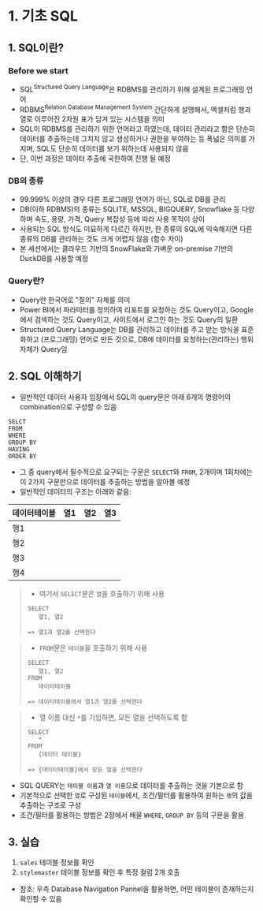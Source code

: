 # 1. 기초 SQL

## 1. SQL이란?

### Before we start
- SQL<sup>Structured Query Language</sup>은 RDBMS를 관리하기 위해 설계된 프로그래밍 언어
- RDBMS<sup>Relation Database Management System</sup> 간단하게 설명해서, 엑셀처럼 행과 열로 이루어진 2차원 표가 담겨 있는 시스템을 의미
- SQL이 RDBMS를 관리하기 위한 언어라고 하였는데, 데이터 관리라고 함은 단순히 데이터를 추출하는데 그치지 않고 생성하거나 권한을 부여하는 등 폭넓은 의미를 가지며, SQL도 단순히 데이터를 보기 위하는데 사용되지 않음
- 단, 이번 과정은 데이터 추출에 국한하여 진행 될 예정

### DB의 종류
- 99.999% 이상의 경우 다른 프로그래밍 언어가 아닌, SQL로 DB를 관리
- DB(이하 RDBMS)의 종류는 SQLITE, MSSQL, BIGQUERY, Snowflake 등 다양하며 속도, 용량, 가격, Query 복잡성 등에 따라 사용 목적이 상이
- 사용되는 SQL 방식도 미묘하게 다르긴 하지만, 한 종류의 SQL에 익숙해지면 다른 종류의 DB를 관리하는 것도 크게 어렵지 않음 (함수 차이)
- 본 세션에서는 클라우드 기반의 SnowFlake와 가벼운 on-premise 기반의 DuckDB를 사용할 예정

### Query란?
- Query란 한국어로 "질의" 자체를 의미
- Power BI에서 파라미터를 정의하여 리포트를 요청하는 것도 Query이고, Google에서 검색하는 것도 Query이고, 사이트에서 로그인 하는 것도 Query의 일환
- Structured Query Language는 DB를 관리하고 데이터를 주고 받는 방식을 표준화하고 (프로그래밍) 언어로 만든 것으로, DB에 데이터를 요청하는(관리하는) 행위 자체가 Query임

## 2. SQL 이해하기
- 일반적인 데이터 사용자 입장에서 SQL의 query문은 아래 6개의 명령어의 combination으로 구성할 수 있음  
```
SELCT
FROM
WHERE
GROUP BY
HAVING
ORDER BY
```
- 그 중 query에서 필수적으로 요구되는 구문은 `SELECT`와 `FROM`, 2개이며 1회차에는 이 2가지 구문만으로 데이터를 추출하는 방법을 알아볼 예정
- 일반적인 데이터의 구조는 아래와 같음:

|데이터테이블 |열1|열2|열3|
|---|---|---|---|
|행1|
|행2|
|행3|
|행4|

> - 여기서 `SELECT`문은 `열`을 호출하기 위해 사용
> ```
> SELECT
>    열1, 열2
>    
>=> 열1과 열2를 선택한다
>```

> - `FROM`문은 `테이블`을 호출하기 위해 사용
>```
>SELECT
>    열1, 열2
>FROM
>    데이터테이블
>
>=> 데이터테이블에서 열1과 열2를 선택한다
>```

>- 열 이름 대신 `*`를 기입하면, 모든 열을 선택하도록 함
>```
>SELECT
>    *
>FROM
>    {데이터 테이블}
>
>=> {데이터테이블}에서 모든 열을 선택한다
>```

- SQL QUERY는 `테이블 이름`과 `열 이름`으로 데이터를 추출하는 것을 기본으로 함
- 기본적으로 선택한 `열`로 구성된 `테이블`에서, 조건/필터를 활용하여 원하는 `행`의 값을 추출하는 구조로 구성
- 조건/필터를 활용하는 방법은 2장에서 배울 `WHERE`, `GROUP BY` 등의 구문을 활용

## 3. 실습
1. `sales` 테이블 정보를 확인
2. `stylemaster` 테이블 정보를 확인 후 특정 컬럼 2개 호출
- 참조: 우측 Database Navigation Pannel을 활용하면, 어떤 테이블이 존재하는지 확인할 수 있음
